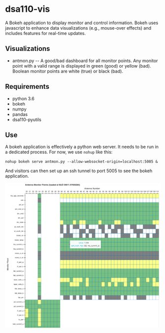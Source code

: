 # dsa110-vis
A Bokeh application to display monitor and control information.
Bokeh uses javascript to enhance data visualizations (e.g., mouse-over effects)
and includes features for real-time updates.

## Visualizations
* antmon.py -- A good/bad dashboard for all monitor points.
Any monitor point with a valid range is displayed in green (good) or yellow (bad).
Boolean monitor points are white (true) or black (bad).

## Requirements
* python 3.6
* bokeh
* numpy
* pandas
* dsa110-pyutils

## Use
A bokeh application is effectively a python web server. It needs to be run in a dedicated
process. For now, we use `nohup` like this:
```
nohup bokeh serve antmon.py --allow-websocket-origin=localhost:5005 &
```

And visitors can then set up an ssh tunnel to port 5005 to see the bokeh application.

![GitHub Logo](/antmon.png)
